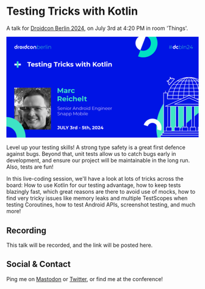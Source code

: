 # Testing Tricks with Kotlin

A talk for [Droidcon Berlin 2024](https://berlin.droidcon.com/speaker/marc-reichelt/), on July 3rd at 4:20 PM in room 'Things'.

<img src="droidcon_marc_reichelt_talk.jpg" alt="Marc Reichelt: Testing Tricks with Kotlin" width="600" />

Level up your testing skills! A strong type safety is a great first defence against bugs. Beyond that, unit tests allow us to catch bugs early in development, and ensure our project will be maintainable in the long run. Also, tests are fun!

In this live-coding session, we'll have a look at lots of tricks across the board: How to use Kotlin for our testing advantage, how to keep tests blazingly fast, which great reasons are there to avoid use of mocks, how to find very tricky issues like memory leaks and multiple TestScopes when testing Coroutines, how to test Android APIs, screenshot testing, and much more!

## Recording

This talk will be recorded, and the link will be posted here.

## Social & Contact

Ping me on [Mastodon](https://mastodon.social/@mreichelt) or [Twitter](https://twitter.com/mreichelt), or find me at the conference!
